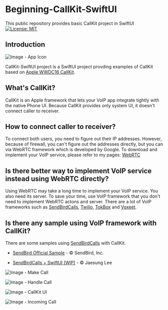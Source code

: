 # Beginning-CallKit-SwiftUI
This public repository provides basic CallKit project in SwiftUI
[![License: MIT](https://img.shields.io/badge/License-MIT-yellow.svg)](https://github.com/sendbird/jaesung-wwdc/Beginning-CallKit-SwiftUI/master/LICENSE.md)

## Introduction

![Image - App Icon](https://github.com/jaesung-wwdc/Beginning-CallKit-SwiftUI/blob/master/CallKit-SwiftUI/CallKit-SwiftUI/callkit-swiftui-icon.png)

CallKit-SwiftUI project is a SwiftUI project provding examples of CallKit based on [Apple WWDC16 CallKit](https://github.com/jaesung-wwdc/Beginning-CallKit-SwiftUI/blob/master/CallKit-SwiftUI/CallKit-SwiftUI/callkit-swiftui-icon.png).  

## What's CallKit?

  CallKit is an Apple framework that lets your VoIP app integrate tightly with the native Phone UI. Because CallKit provides only system UI, it doesn't connect caller to receiver.

## How to connect caller to receiver?

  To connect both users, you need to figure out their IP addresses. However, because of firewall, you can't figure out the addresses directly, but you can via WebRTC framework which is developed by Google. To download and implement your VoIP service, please refer to my pages: [WebRTC](https://chic0815.gitbook.io/jaesung/webrtc)

## Is there better way to implement VoIP service instead using WebRTC directly?

  Using WebRTC may take a long time to implement your VoIP service. You also need its server. To save your time, use VoIP framework that you don't need to implement WebRTC actons and server. There are a lot of VoIP frameworks such as [SendBirdCalls](https://sendbird.com/features/voice-and-video), [Twilio](https://www.twilio.com/voice), [TokBox](https://www.vonage.com/communications-apis/?icmp=mainnav_products_communicationsapis) and [Voxeet](https://www.voxeet.com).
  
## Is there any sample using VoIP framework with CallKit?

  There are some samples using [SendBirdCalls](https://sendbird.com/features/voice-and-video) with CallKit.
  
  - [SendBird Official Sample](https://github.com/sendbird/quickstart-calls-ios) - © SendBird, Inc.
  
  - [SendBirdCalls + SwiftUI (WIP)](https://github.com/jaesung-wwdc/Calls-SwiftUI) - © Jaesung Lee
  
  

![Image - Make Call](https://raw.githubusercontent.com/jaesung-wwdc/Beginning-CallKit-SwiftUI/master/screenshots/makeCall.PNG)

![Image - Handle Call](https://raw.githubusercontent.com/jaesung-wwdc/Beginning-CallKit-SwiftUI/master/screenshots/handleCall.PNG)

![Image - CallKit UI](https://raw.githubusercontent.com/jaesung-wwdc/Beginning-CallKit-SwiftUI/master/screenshots/callkitUI.PNG)

![Image - Incoming Call](https://raw.githubusercontent.com/jaesung-wwdc/Beginning-CallKit-SwiftUI/master/screenshots/incomingCall.PNG)
